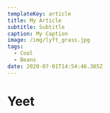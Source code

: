 ```yaml
---
templateKey: article
title: My Article
subtitle: Subtitle
caption: My Caption
image: /img/lyft_grass.jpg
tags:
  - Cool
  - Beans
date: 2020-07-01T14:54:46.365Z
---
```

# Yeet